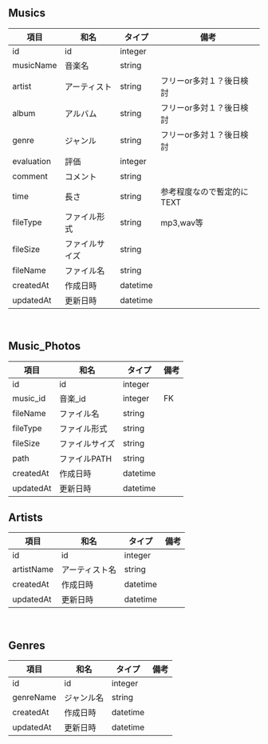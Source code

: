 ## Musics

| 項目       | 和名              | タイプ   | 備考                       | 
| ---------- | ----------------- | -------- | -------------------------- | 
| id         | id                | integer  |                            | 
| musicName  | 音楽名            | string   |                            | 
| artist     | アーティスト      | string   | フリーor多対１？後日検討     | 
| album      | アルバム          | string   | フリーor多対１？後日検討     | 
| genre      | ジャンル          | string   | フリーor多対１？後日検討     | 
| evaluation | 評価              | integer  |                            | 
| comment    | コメント          | string   |                            | 
| time       | 長さ              | string   | 参考程度なので暫定的にTEXT | 
| fileType   | ファイル形式      | string   | mp3,wav等                  | 
| fileSize   | ファイルサイズ    | string   |                            | 
| fileName   | ファイル名        | string   |                            |
| createdAt  | 作成日時          | datetime |                            | 
| updatedAt  | 更新日時          | datetime |                            | 

<br>

## Music_Photos

| 項目      | 和名           | タイプ   | 備考 | 
| --------- | -------------- | -------- | ---- | 
| id        | id             | integer  |      | 
| music_id  | 音楽_id        | integer  | FK   | 
| fileName  | ファイル名     | string   |      | 
| fileType  | ファイル形式   | string   |      | 
| fileSize  | ファイルサイズ | string   |      | 
| path      | ファイルPATH   | string   |      | 
| createdAt | 作成日時       | datetime |      | 
| updatedAt | 更新日時       | datetime |      | 

## Artists

| 項目       | 和名           | タイプ  | 備考 | 
| ---------- | -------------- | ------- | ---- | 
| id         | id             | integer |      | 
| artistName | アーティスト名 | string   |      | 
| createdAt  | 作成日時       | datetime |      | 
| updatedAt  | 更新日時       | datetime |      | 

<br>

## Genres

| 項目       | 和名           | タイプ  | 備考 | 
| ---------- | -------------- | ------- | ---- | 
| id         | id             | integer |      | 
| genreName  | ジャンル名     | string   |      | 
| createdAt  | 作成日時       | datetime |      | 
| updatedAt  | 更新日時       | datetime |      | 
